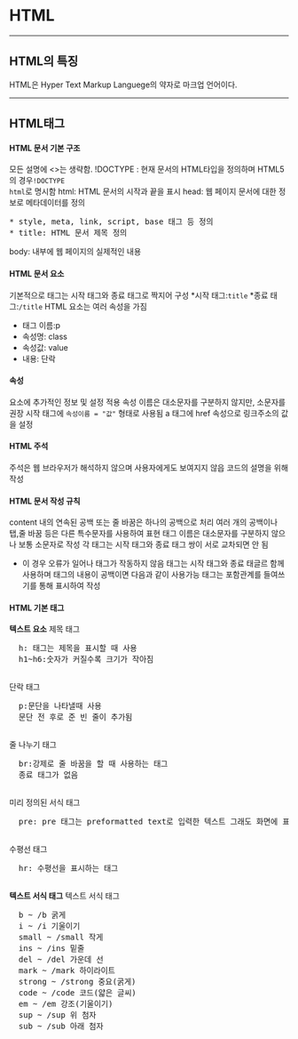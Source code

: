 # HTML
---
## HTML의 특징
HTML은 Hyper Text Markup Languege의 약자로  마크업 언어이다.

---
## HTML태그

#### HTML 문서 기본 구조
<span style="color: #">모든 설명에 <>는 생략함.</span>
!DOCTYPE : 현재 문서의 HTML타입을 정의하며 HTML5의 경우<code>!DOCTYPE html</code>로 명시함 
html: HTML 문서의 시작과 끝을 표시
head: 웹 페이지 문서에 대한 정보로 메타데이터를 정의
<pre>
* style, meta, link, script, base 태그 등 정의
* title: HTML 문서 제목 정의
</pre>
  body: 내부에 웹 페이지의 실제적인 내용
  #### HTML 문서 요소
  기본적으로 태그는 시작 태그와 종료 태그로 짝지어 구성
  *시작 태그:<code>title</code>
  *종료 태그:<code>/title</code>
  HTML 요소는 여러 속성을 가짐
  * 태그 이름:p
  * 속성명: class
  * 속성값: value
  * 내용: 단락
  #### 속성
  요소에 추가적인 정보 및 설정 적용
  속성 이름은 대소문자를 구분하지 않지만, 소문자를 권장
  시작 태그에 <code>속성이름 = "값"</code> 형태로 사용됨
  a 태그에 href 속성으로 링크주소의 값을 설정
  #### HTML 주석
  주석은 웹 브라우저가 해석하지 않으며 사용자에게도 보여지지 않읍
  코드의 설명을 위해 작성
  #### HTML 문서 작성 규칙
  content 내의 연속된 공백 또는 줄 바꿈은 하나의 공백으로 처리
  여러 개의 공백이나 탭,줄 바꿈 등은 다른 특수문자를 사용하여 표현
  태그 이름은 대소문자를 구분하지 않으나 보통 소문자로 작성
  각 태그는 시작 태그와 종료 태그 쌍이 서로 교차되면 안 됨
  * 이 경우 오류가 일어나 태그가 작동하지 않음
  태그는 시작 태그와 종료 태글르 함께 사용하며 태그의 내용이 공백이면 다음과 같이 사용가능
  태그는 포함관계를 들여쓰기를 통해 표시하여 작성
  #### HTML 기본 태그
  **텍스트 요소**
  제목 태그
  <pre>
  h: 태그는 제목을 표시할 때 사용
  h1~h6:숫자가 커질수록 크기가 작아짐
  </pre>
  단락 태그
  <pre>
  p:문단을 나타낼때 사용
  문단 전 후로 준 빈 줄이 추가됨
  </pre>
  줄 나누기 태그
  <pre>
  br:강제로 줄 바꿈을 할 때 사용하는 태그
  종료 태그가 없음
  </pre>
  미리 정의된 서식 태그
  <pre>
  pre: pre 태그는 preformatted text로 입력한 텍스트 그래도 화면에 표시할 때 사용하는 태그
  </pre>
  수평선 태그
  <pre>
  hr: 수평선을 표시하는 태그
  </pre>
  **텍스트 서식 태그**
  텍스트 서식 태그
  <pre>
  b ~ /b 굵게
  i ~ /i 기울이기
  small ~ /small 작게
  ins ~ /ins 밑줄
  del ~ /del 가운데 선
  mark ~ /mark 하이라이트
  strong ~ /strong 중요(굵게)
  code ~ /code 코드(얇은 글씨)
  em ~ /em 강조(기울이기)
  sup ~ /sup 위 첨자
  sub ~ /sub 아래 첨자
  </pre>